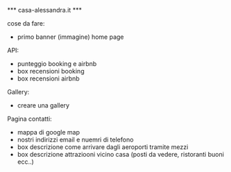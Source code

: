 *** casa-alessandra.it ***

cose da fare:
- primo banner (immagine) home page

API:
- punteggio booking e airbnb
- box recensioni booking
- box recensioni airbnb

Gallery:
- creare una gallery

Pagina contatti:
- mappa di google map
- nostri indirizzi email e nuemri di telefono
- box descrizione come arrivare dagli aeroporti tramite mezzi
- box descrizione attraziooni vicino casa (posti da vedere, ristoranti buoni ecc..)


